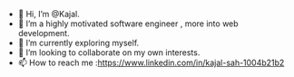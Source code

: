 - 👋 Hi, I’m @Kajal.
- 👀 I’m a highly motivated software engineer , more into web development.
- 🌱 I’m currently exploring myself.
- 💞️ I’m looking to collaborate on my own interests. 
- 📫 How to reach me :https://www.linkedin.com/in/kajal-sah-1004b21b2 

<!---
Kajalsah7611/Kajalsah7611 is a ✨ special ✨ repository because its `README.md` (this file) appears on your GitHub profile.
You can click the Preview link to take a look at your changes.
--->
